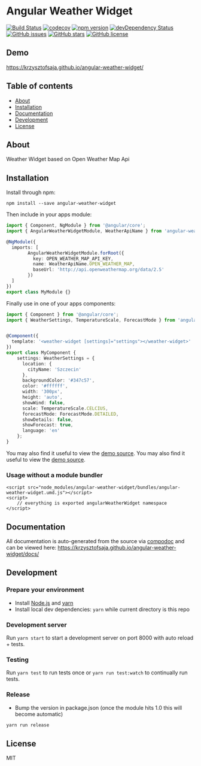 # Angular Weather Widget
[![Build Status](https://travis-ci.org/krzysztofsaja/angular-weather-widget.svg?branch=master)](https://travis-ci.org/krzysztofsaja/angular-weather-widget)
[![codecov](https://codecov.io/gh/krzysztofsaja/angular-weather-widget/branch/master/graph/badge.svg)](https://codecov.io/gh/krzysztofsaja/angular-weather-widget)
[![npm version](https://badge.fury.io/js/angular-weather-widget.svg)](http://badge.fury.io/js/angular-weather-widget)
[![devDependency Status](https://david-dm.org/krzysztofsaja/angular-weather-widget/dev-status.svg)](https://david-dm.org/krzysztofsaja/angular-weather-widget?type=dev)
[![GitHub issues](https://img.shields.io/github/issues/krzysztofsaja/angular-weather-widget.svg)](https://github.com/krzysztofsaja/angular-weather-widget/issues)
[![GitHub stars](https://img.shields.io/github/stars/krzysztofsaja/angular-weather-widget.svg)](https://github.com/krzysztofsaja/angular-weather-widget/stargazers)
[![GitHub license](https://img.shields.io/badge/license-MIT-blue.svg)](https://raw.githubusercontent.com/krzysztofsaja/angular-weather-widget/master/LICENSE)

## Demo
https://krzysztofsaja.github.io/angular-weather-widget/

## Table of contents

- [About](#about)
- [Installation](#installation)
- [Documentation](#documentation)
- [Development](#development)
- [License](#license)

## About

Weather Widget based on Open Weather Map Api

## Installation

Install through npm:
```
npm install --save angular-weather-widget
```

Then include in your apps module:

```typescript
import { Component, NgModule } from '@angular/core';
import { AngularWeatherWidgetModule, WeatherApiName } from 'angular-weather-widget';

@NgModule({
  imports: [
        AngularWeatherWidgetModule.forRoot({
          key: OPEN_WEATHER_MAP_API_KEY,
          name: WeatherApiName.OPEN_WEATHER_MAP,
          baseUrl: 'http://api.openweathermap.org/data/2.5'
        })
  ]
})
export class MyModule {}
```

Finally use in one of your apps components:
```typescript
import { Component } from '@angular/core';
import { WeatherSettings, TemperatureScale, ForecastMode } from 'angular-weather-widget';


@Component({
  template: '<weather-widget [settings]="settings"></weather-widget>'
})
export class MyComponent {
    settings: WeatherSettings = {
      location: {
        cityName: 'Szczecin'
      },
      backgroundColor: '#347c57',
      color: '#ffffff',
      width: '300px',
      height: 'auto',
      showWind: false,
      scale: TemperatureScale.CELCIUS,
      forecastMode: ForecastMode.DETAILED,
      showDetails: false,
      showForecast: true,
      language: 'en'
    };
}
```

You may also find it useful to view the [demo source](https://github.com/krzysztofsaja/angular-weather/blob/master/demo/demo.component.ts).
You may also find it useful to view the [demo source](https://github.com/krzysztofsaja/angular-weather-widget/blob/master/demo/demo.component.ts).

### Usage without a module bundler
```
<script src="node_modules/angular-weather-widget/bundles/angular-weather-widget.umd.js"></script>
<script>
    // everything is exported angularWeatherWidget namespace
</script>
```

## Documentation
All documentation is auto-generated from the source via [compodoc](https://compodoc.github.io/compodoc/) and can be viewed here:
https://krzysztofsaja.github.io/angular-weather-widget/docs/

## Development

### Prepare your environment
* Install [Node.js](http://nodejs.org/) and [yarn](https://yarnpkg.com/en/docs/install)
* Install local dev dependencies: `yarn` while current directory is this repo

### Development server
Run `yarn start` to start a development server on port 8000 with auto reload + tests.

### Testing
Run `yarn test` to run tests once or `yarn run test:watch` to continually run tests.

### Release
* Bump the version in package.json (once the module hits 1.0 this will become automatic)
```bash
yarn run release
```

## License

MIT
